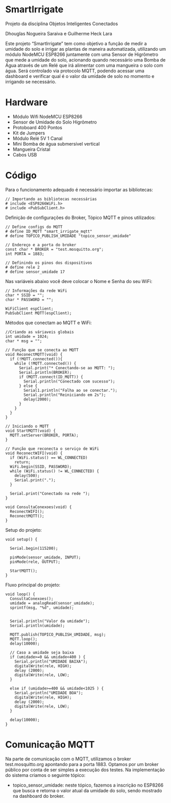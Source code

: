 # SmartIrrigate
Projeto da disciplina Objetos Inteligentes Conectados

Dhouglas Nogueira Saraiva e
Guilherme Heck Lara

Este projeto “SmartIrrigate” tem como objetivo a função de medir a umidade do solo e irrigar as plantas de maneira automatizada, utilizando um módulo NodeMCU ESP8266 juntamente com uma Sensor de Higrômetro que mede a umidade do solo, acionando quando necessário uma Bomba de Água através de um Relé que irá alimentar com uma mangueira o solo com água. Será controlado via protocolo MQTT, podendo acessar uma dashboard e verificar qual é o valor da umidade de solo no momento e irrigando se necessário.

# Hardware 
 - Módulo Wifi NodeMCU ESP8266
 - Sensor de Umidade do Solo Higrômetro
 - Protoboard 400 Pontos
 - Kit de Jumpers
 - Módulo Relé 5V 1 Canal
 - Mini Bomba de água submersível vertical
 - Mangueira Cristal
 - Cabos USB
 
# Código
Para o funcionamento adequado é necessário importar as bibliotecas:
```
// Importando as bibliotecas necessárias
# include <ESP8266WiFi.h>
# include <PubSubClient.h>
```
Definição de configurações do Broker, Tópico MQTT e pinos utilizados:
```
// Define configs do MQTT
# define ID_MQTT "smart_irrigate_mqtt"
# define TOPICO_PUBLISH_UMIDADE "topico_sensor_umidade"

// Endereço e a porta do broker
const char * BROKER = "test.mosquitto.org";
int PORTA = 1883;

// Definindo os pinos dos dispositivos
# define rele 2
# define sensor_umidade 17
```
Nas variáveis abaixo você deve colocar o Nome e Senha do seu WiFi:
```
// Informações da rede WiFi
char * SSID = "";
char * PASSWORD = "";

WiFiClient espClient;
PubSubClient MQTT(espClient);

```
Métodos que conectam ao MQTT e WiFi:
```
//Criando as váriaveis globais
int umidade = 1024;
char * msg = "";

// Função que se conecta ao MQTT
void ReconectMQTT(void) {
  if (!MQTT.connected()){
    while (!MQTT.connected()) {
      Serial.print("* Conectando-se ao MQTT: ");
      Serial.println(BROKER);
      if (MQTT.connect(ID_MQTT)) {
        Serial.println("Conectado com sucesso");
      } else {
        Serial1.println("Falha ao se conectar.");
        Serial.println("Reiniciando em 2s");
        delay(2000);
      }
    }
  }
}

// Iniciando o MQTT
void StartMQTT(void) {
  MQTT.setServer(BROKER, PORTA);
}

// Função que reconecta o serviço de WiFi
void ReconectWIFI(void) {
  if (WiFi.status() == WL_CONNECTED)
    return;
  WiFi.begin(SSID, PASSWORD);
  while (WiFi.status() != WL_CONNECTED) {
    delay(500);
    Serial.print(".");
  }

  Serial.print("Conectado na rede ");
}

void ConsultaConexoes(void) {
  ReconectWIFI(); 
  ReconectMQTT(); 
}
```
Setup do projeto:
```
void setup() {

  Serial.begin(115200);

  pinMode(sensor_umidade, INPUT);
  pinMode(rele, OUTPUT);

  StartMQTT();
}

```
Fluxo principal do projeto:
```
void loop() {
  ConsultaConexoes();
  umidade = analogRead(sensor_umidade);
  sprintf(msg, "%d", umidade);
  
  
  Serial.println("Valor da umidade");
  Serial.println(umidade);

  MQTT.publish(TOPICO_PUBLISH_UMIDADE, msg);
  MQTT.loop();
  delay(10000);
  
  // Caso a umidade seja baixa
  if (umidade>=0 && umidade<400 ) {
    Serial.println("UMIDADE BAIXA");
    digitalWrite(rele, HIGH);
    delay (2000);
    digitalWrite(rele, LOW);
  }

  else if (umidade>=400 && umidade<1025 ) {
    Serial.println("UMIDADE BOA");
    digitalWrite(rele, HIGH);
    delay (2000);
    digitalWrite(rele, LOW);
  }
  
  delay(10000);
}

```
# Comunicação MQTT
Na parte de comunicação com o MQTT, utilizamos o broker test.mosquitto.org apontando para a porta 1883. Optamos por um broker público por conta de ser simples a execução dos testes. Na implementação do sistema criamos o seguinte tópico: 

- topico_sensor_umidade: neste tópico, fazemos a inscrição no ESP8266 que busca e retorna o valor atual da umidade do solo, sendo mostrado na dashboard do broker.


